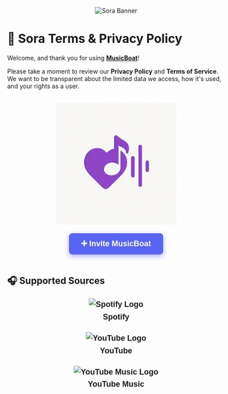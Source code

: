 <p align="center">
  <img src="https://capsule-render.vercel.app/api?type=waving&color=gradient&height=200&section=header&text=MusicBoat&fontSize=80&fontAlignY=35&animation=twinkling&fontColor=gradient" alt="Sora Banner" />
</p>

# 📜 Sora Terms & Privacy Policy

Welcome, and thank you for using **[MusicBoat](https://discord.com/oauth2/authorize?client_id=1376612318619766814&permissions=3533840&integration_type=0&scope=applications.commands+bot)**!

Please take a moment to review our **Privacy Policy** and **Terms of Service**. We want to be transparent about the limited data we access, how it's used, and your rights as a user.

<br/>

<div align="center">
  <img src="/images/musicboat.png" alt="MusicBoat" width="280" />
</div>

<br/>

<div align="center">
  <a href="https://discord.com/oauth2/authorize?client_id=1376612318619766814&permissions=3533840&integration_type=0&scope=applications.commands+bot" target="_blank" 
     style="
       background-color: #5865F2;
       color: white;
       padding: 14px 28px;
       font-weight: 700;
       font-size: 18px;
       text-decoration: none;
       border-radius: 8px;
       font-family: Arial, sans-serif;
       display: inline-block;
       box-shadow: 0 4px 12px rgba(88, 101, 242, 0.5);
       cursor: pointer;
     "
  >
    ➕ Invite MusicBoat
  </a>
</div>

<br/>

## 🎧 Supported Sources

<div align="center" style="font-family: Arial, sans-serif; font-size: 18px; font-weight: 600; line-height: 1.6;">

  <div style="margin: 20px 0;">
    <img src="https://cdn-icons-png.flaticon.com/512/174/174872.png" alt="Spotify Logo" width="48" /><br/>
    Spotify
  </div>

  <div style="margin: 20px 0;">
    <img src="https://cdn-icons-png.flaticon.com/512/1384/1384060.png" alt="YouTube Logo" width="48" /><br/>
    YouTube
  </div>

  <div style="margin: 20px 0;">
    <img src="https://cdn-icons-png.flaticon.com/512/5968/5968985.png" alt="YouTube Music Logo" width="48" /><br/>
    YouTube Music
  </div>

</div>

